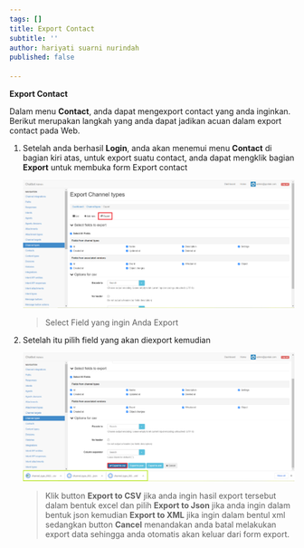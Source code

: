 ```yaml
---
tags: []
title: Export Contact
subtitle: ''
author: hariyati suarni nurindah
published: false

---
```

**Export Contact**

Dalam menu **Contact**, anda dapat mengexport contact yang anda inginkan. Berikut merupakan langkah yang anda dapat jadikan acuan dalam export contact pada Web.

1. Setelah anda berhasil **Login**, anda akan menemui menu **Contact** di bagian kiri atas, untuk export suatu contact, anda dapat mengklik bagian **Export** untuk membuka form Export contact

   ![](/uploads/channel-type-update7.PNG)

   > Select Field yang ingin Anda Export
2. Setelah itu pilih field yang akan diexport kemudian

   ![](/uploads/channel-type-update8.PNG)

   > Klik button **Export to CSV** jika anda ingin hasil export tersebut dalam bentuk excel dan pilih **Export to Json** jika anda ingin dalam bentuk json kemudian **Export to XML** jika ingin dalam bentul xml sedangkan button **Cancel** menandakan anda batal melakukan export data sehingga anda otomatis akan keluar dari form export.